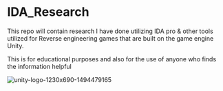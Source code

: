 # IDA_Research
This repo will contain research I have done utilizing IDA pro & other tools utilized for Reverse engineering games that are built on the game engine Unity.

This is for educational purposes and also for the use of anyone who finds the information helpful

![unity-logo-1230x690-1494479165](https://github.com/user-attachments/assets/c6108f4f-5105-4349-8a9e-a522e08d39f7)

